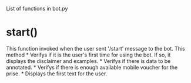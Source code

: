 List of functions in bot.py
<h1>start()</h1>
This function invoked when the user sent '/start' message to the bot.  This method
*  Verifys if it is the user's first time for using the bot. If so, it displays the disclaimer and examples. 
*  Verifys if there is data to be annotated.
*  Verifys if there is enough available mobile voucher for the prise.
*  Displays the first text for the user.



      
  

